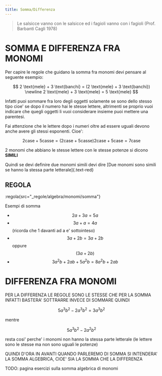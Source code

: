 ```yaml
---
title: Somma/Differenza
---
```


> Le salsicce vanno con le salsicce ed i fagioli vanno con i fagioli (Prof. Barbanti Cagli 1978)

SOMMA E DIFFERENZA FRA MONOMI
===

Per capire le regole che guidano la somma fra monomi devi pensare al seguente esempio:

$$
2 \text{mele} + 3 \text{banchi} = (2 \text{mele} + 3 \text{banchi}) \newline
2 \text{mele} + 3 \text{mele} = 5 \text{mele}
$$

Infatti puoi sommare fra loro degli oggetti solamente se sono dello stesso tipo cioe' se dopo il numero hai le stesse lettere, altrimenti se proprio vuoi indicare che quegli oggetti li vuoi considerare insieme puoi mettere una parentesi.

Fai attenzione che le lettere dopo i numeri oltre ad essere uguali devono anche avere gli stessi esponenti.
Cioe':

$$
2 \text{case} + 5 \text{casse} = (2 \text{case} + 5 \text{casse})
2 \text{case} + 5 \text{case} = 7 \text{case}
$$

2 monomi che abbiano le stesse lettere con le stesse potenze si dicono **SIMILI**

Quindi se devi definire due monomi simili devi dire
[Due monomi sono simili se hanno la stessa parte letterale]{.text-red}

## REGOLA

:regola{src="_regole/algebra/monomi/somma"}

Esempi di somma

* $$ 2a+3a = 5a $$
* $$ 3a+a = 4a $$ (ricorda che 1 davanti ad a e' sottointeso)
* $$ 3a+2b = 3a+2b $$ oppure $$ (3a+2b) $$
* $$ 3a^2b+2ab+5a^2b = 8a^2b+2ab $$

DIFFERENZA FRA MONOMI
===

PER LA DIFFERENZA LE REGOLE SONO LE STESSE CHE PER LA SOMMA INFATTI BASTERA' SOTTRARRE INVECE DI SOMMARE QUINDI

$$
5a^3b^2-2a^3b^2 = 3a^3b^2
$$

mentre

$$
5a^3b^2-2a^2b^2
$$

resta cosi' perche' i monomi non hanno la stessa parte letterale (le lettere sono le stesse ma non sono uguali le potenze)

QUINDI D'ORA IN AVANTI QUANDO PARLEREMO DI SOMMA SI INTENDERA' LA SOMMA ALGEBRICA, CIOE' SIA LA SOMMA CHE LA DIFFERENZA

TODO: pagina esercizi sulla somma algebrica di monomi
